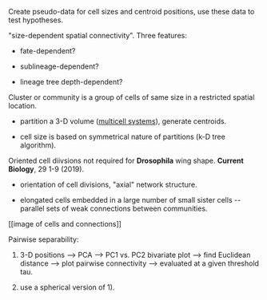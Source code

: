 Create pseudo-data for cell sizes and centroid positions, use these data to test hypotheses.

"size-dependent spatial connectivity". Three features:

* fate-dependent?

* sublineage-dependent?

* lineage tree depth-dependent?


Cluster or community is a group of cells of same size in a restricted spatial location.  

* partition a 3-D volume ([multicell systems](https://github.com/Orthogonal-Research-Lab/origins-embryo/tree/master/Multicell%20Systems)), generate centroids.

* cell size is based on symmetrical nature of partitions (k-D tree algorithm).


Oriented cell diivsions not required for __Drosophila__ wing shape. __Current Biology__, 29 1-9 (2019).

* orientation of cell divisions, "axial" network structure.

* elongated cells embedded in a large number of small sister cells -- parallel sets of weak connections between communities.

[[image of cells and connections]]


Pairwise separability:

1) 3-D positions --> PCA --> PC1 vs. PC2 bivariate plot --> find Euclidean distance --> plot pairwise connectivity --> evaluated at a given threshold tau.

2) use a spherical version of 1). 
